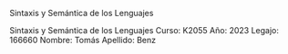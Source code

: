 Sintaxis y Semántica de los Lenguajes

Sintaxis y Semántica de los Lenguajes
Curso: K2055
Año: 2023
Legajo: 166660
Nombre: Tomás
Apellido: Benz

